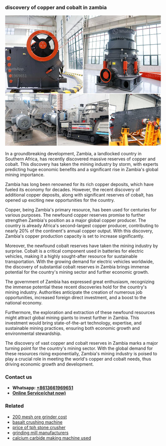 <h3>discovery of copper and cobalt in zambia</h3><img src='1706755731.jpg' alt=''><p>In a groundbreaking development, Zambia, a landlocked country in Southern Africa, has recently discovered massive reserves of copper and cobalt. This discovery has taken the mining industry by storm, with experts predicting huge economic benefits and a significant rise in Zambia's global mining importance.</p><p>Zambia has long been renowned for its rich copper deposits, which have fueled its economy for decades. However, the recent discovery of additional copper deposits, along with significant reserves of cobalt, has opened up exciting new opportunities for the country.</p><p>Copper, being Zambia's primary resource, has been used for centuries for various purposes. The newfound copper reserves promise to further strengthen Zambia's position as a major global copper producer. The country is already Africa's second-largest copper producer, contributing to nearly 20% of the continent's annual copper output. With this discovery, Zambia's copper production capacity is set to increase significantly.</p><p>Moreover, the newfound cobalt reserves have taken the mining industry by surprise. Cobalt is a critical component used in batteries for electric vehicles, making it a highly sought-after resource for sustainable transportation. With the growing demand for electric vehicles worldwide, the discovery of substantial cobalt reserves in Zambia brings immense potential for the country's mining sector and further economic growth.</p><p>The government of Zambia has expressed great enthusiasm, recognizing the immense potential these recent discoveries hold for the country's mining industry. Authorities anticipate the creation of numerous job opportunities, increased foreign direct investment, and a boost to the national economy.</p><p>Furthermore, the exploration and extraction of these newfound resources might attract global mining giants to invest further in Zambia. This investment would bring state-of-the-art technology, expertise, and sustainable mining practices, ensuring both economic growth and environmental stewardship.</p><p>The discovery of vast copper and cobalt reserves in Zambia marks a major turning point for the country's mining sector. With the global demand for these resources rising exponentially, Zambia's mining industry is poised to play a crucial role in meeting the world's copper and cobalt needs, thus driving economic growth and development.</p><h3>Contact us</h3><ul><li><strong>Whatsapp:&nbsp;<a href="https://wa.me/8613661969651">+8613661969651</a></strong></li><li><a href="https://swt.shibang-china.com/?git&amp;zhl&amp;discovery of copper and cobalt in zambia"><strong>Online Service(chat now)</strong></a></li></ul><h3>Related</h3><ul><li><a href='200 mesh ore grinder cost.md'>200 mesh ore grinder cost</a></li><li><a href='basalt crushing machine.md'>basalt crushing machine</a></li><li><a href='price of tph stone crusher.md'>price of tph stone crusher</a></li><li><a href='grinding mill manufacturers.md'>grinding mill manufacturers</a></li><li><a href='calcium carbide making machine used.md'>calcium carbide making machine used</a></li></ul>